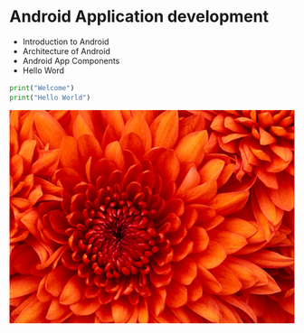 # Android Application development

- Introduction to Android
- Architecture of Android
- Android App Components
- Hello Word

```python
print("Welcome")
print("Hello World")
```


<img src="https://raw.githubusercontent.com/Sri-Sai-Keerthana-Pantula/Document-Files-08-08-2020/master/Chrysanthemum.jpg">
